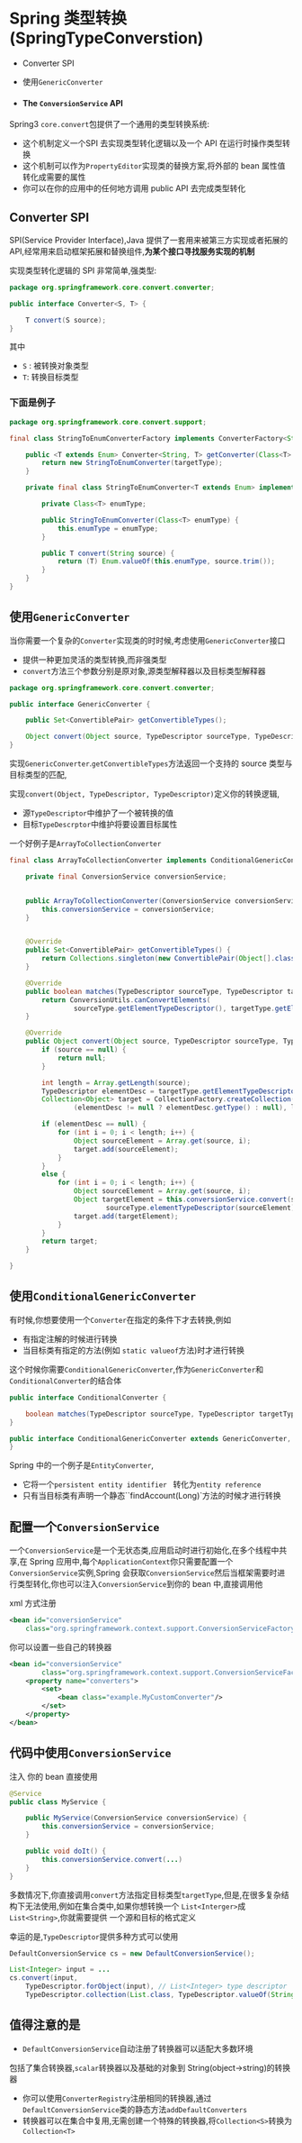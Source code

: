 # Spring 类型转换(SpringTypeConverstion)

- Converter SPI

- 使用`GenericConverter`

- #### The `ConversionService` API

Spring3 `core.convert`包提供了一个通用的类型转换系统:

- 这个机制定义一个SPI 去实现类型转化逻辑以及一个 API 在运行时操作类型转换
- 这个机制可以作为`PropertyEditor`实现类的替换方案,将外部的 bean 属性值转化成需要的属性
- 你可以在你的应用中的任何地方调用 public API 去完成类型转化

## Converter SPI

SPI(Service Provider Interface),Java 提供了一套用来被第三方实现或者拓展的 API,经常用来启动框架拓展和替换组件,**为某个接口寻找服务实现的机制**

实现类型转化逻辑的 SPI 非常简单,强类型:

```java
package org.springframework.core.convert.converter;

public interface Converter<S, T> {

    T convert(S source);
}
```

其中

- `S` : 被转换对象类型
- `T`: 转换目标类型

### 下面是例子

```java
package org.springframework.core.convert.support;

final class StringToEnumConverterFactory implements ConverterFactory<String, Enum> {

    public <T extends Enum> Converter<String, T> getConverter(Class<T> targetType) {
        return new StringToEnumConverter(targetType);
    }

    private final class StringToEnumConverter<T extends Enum> implements Converter<String, T> {

        private Class<T> enumType;

        public StringToEnumConverter(Class<T> enumType) {
            this.enumType = enumType;
        }

        public T convert(String source) {
            return (T) Enum.valueOf(this.enumType, source.trim());
        }
    }
}
```

## 使用`GenericConverter`

当你需要一个复杂的`Converter`实现类的时时候,考虑使用`GenericConverter`接口

- 提供一种更加灵活的类型转换,而非强类型
- `convert`方法三个参数分别是原对象,源类型解释器以及目标类型解释器

```java
package org.springframework.core.convert.converter;

public interface GenericConverter {

    public Set<ConvertiblePair> getConvertibleTypes();

    Object convert(Object source, TypeDescriptor sourceType, TypeDescriptor targetType);
}
```

实现`GenericConverter`.`getConvertibleTypes`方法返回一个支持的 source 类型与目标类型的匹配,

实现`convert(Object, TypeDescriptor, TypeDescriptor)`定义你的转换逻辑,

- 源`TypeDescriptor`中维护了一个被转换的值
- 目标`TypeDescrptor`中维护将要设置目标属性

一个好例子是`ArrayToCollectionConverter`

```java
final class ArrayToCollectionConverter implements ConditionalGenericConverter {

	private final ConversionService conversionService;


	public ArrayToCollectionConverter(ConversionService conversionService) {
		this.conversionService = conversionService;
	}


	@Override
	public Set<ConvertiblePair> getConvertibleTypes() {
		return Collections.singleton(new ConvertiblePair(Object[].class, Collection.class));
	}

	@Override
	public boolean matches(TypeDescriptor sourceType, TypeDescriptor targetType) {
		return ConversionUtils.canConvertElements(
				sourceType.getElementTypeDescriptor(), targetType.getElementTypeDescriptor(), this.conversionService);
	}

	@Override
	public Object convert(Object source, TypeDescriptor sourceType, TypeDescriptor targetType) {
		if (source == null) {
			return null;
		}

		int length = Array.getLength(source);
		TypeDescriptor elementDesc = targetType.getElementTypeDescriptor();
		Collection<Object> target = CollectionFactory.createCollection(targetType.getType(),
				(elementDesc != null ? elementDesc.getType() : null), length);

		if (elementDesc == null) {
			for (int i = 0; i < length; i++) {
				Object sourceElement = Array.get(source, i);
				target.add(sourceElement);
			}
		}
		else {
			for (int i = 0; i < length; i++) {
				Object sourceElement = Array.get(source, i);
				Object targetElement = this.conversionService.convert(sourceElement,
						sourceType.elementTypeDescriptor(sourceElement), elementDesc);
				target.add(targetElement);
			}
		}
		return target;
	}

}
```

## 使用`ConditionalGenericConverter` 

有时候,你想要使用一个`Converter`在指定的条件下才去转换,例如

- 有指定注解的时候进行转换
- 当目标类有指定的方法(例如 `static valueof`方法)时才进行转换

这个时候你需要`ConditionalGenericConverter`,作为`GenericConverter`和`ConditionalConverter`的结合体

```java
public interface ConditionalConverter {

    boolean matches(TypeDescriptor sourceType, TypeDescriptor targetType);
}

public interface ConditionalGenericConverter extends GenericConverter, ConditionalConverter {
}
```

Spring 中的一个例子是`EntityConverter`,

- 它将一个`persistent entity identifier ` 转化为`entity reference`
- 只有当目标类有声明一个静态``findAccount(Long)`方法的时候才进行转换

## 配置一个`ConversionService`

一个`ConversionService`是一个无状态类,应用启动时进行初始化,在多个线程中共享,在 Spring 应用中,每个`ApplicationContext`你只需要配置一个`ConversionService`实例,Spring 会获取`ConversionService`然后当框架需要时进行类型转化,你也可以注入`ConversionService`到你的 bean 中,直接调用他

xml 方式注册

```xml
<bean id="conversionService"
    class="org.springframework.context.support.ConversionServiceFactoryBean"/>
```

你可以设置一些自己的转换器

```xml
<bean id="conversionService"
        class="org.springframework.context.support.ConversionServiceFactoryBean">
    <property name="converters">
        <set>
            <bean class="example.MyCustomConverter"/>
        </set>
    </property>
</bean>
```

## 代码中使用`ConversionService`

注入 你的 bean 直接使用

```java
@Service
public class MyService {

    public MyService(ConversionService conversionService) {
        this.conversionService = conversionService;
    }

    public void doIt() {
        this.conversionService.convert(...)
    }
}
```

多数情况下,你直接调用`convert`方法指定目标类型`targetType`,但是,在很多复杂结构下无法使用,例如在集合类中,如果你想转换一个 `List<Interger>`成`List<String>`,你就需要提供 一个源和目标的格式定义

幸运的是,`TypeDescriptor`提供多种方式可以使用

```java
DefaultConversionService cs = new DefaultConversionService();

List<Integer> input = ...
cs.convert(input,
    TypeDescriptor.forObject(input), // List<Integer> type descriptor
    TypeDescriptor.collection(List.class, TypeDescriptor.valueOf(String.class)));
```

## 值得注意的是

- `DefaultConversionService`自动注册了转换器可以适配大多数环境

包括了集合转换器,`scalar`转换器以及基础的对象到 String(object->string)的转换器

- 你可以使用`ConverterRegistry`注册相同的转换器,通过`DefaultConversionService`类的静态方法`addDefaultConverters`
- 转换器可以在集合中复用,无需创建一个特殊的转换器,将`Collection<S>`转换为`Collection<T>`